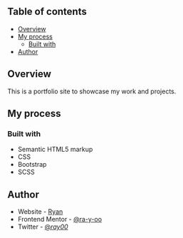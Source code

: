 
## Table of contents

- [Overview](#overview)
- [My process](#my-process)
  - [Built with](#built-with)
- [Author](#author)

## Overview
This is a portfolio site to showcase my work and projects.

## My process

### Built with

- Semantic HTML5 markup
- CSS 
- Bootstrap
- SCSS



## Author

- Website - [Ryan](https://ra-y-oo.github.io/my-portfolio/)
- Frontend Mentor - [@ra-y-oo](https://www.frontendmentor.io/profile/ra-y-oo)
- Twitter - [@_ray00_](https://www.twitter.com/_ray00_)


